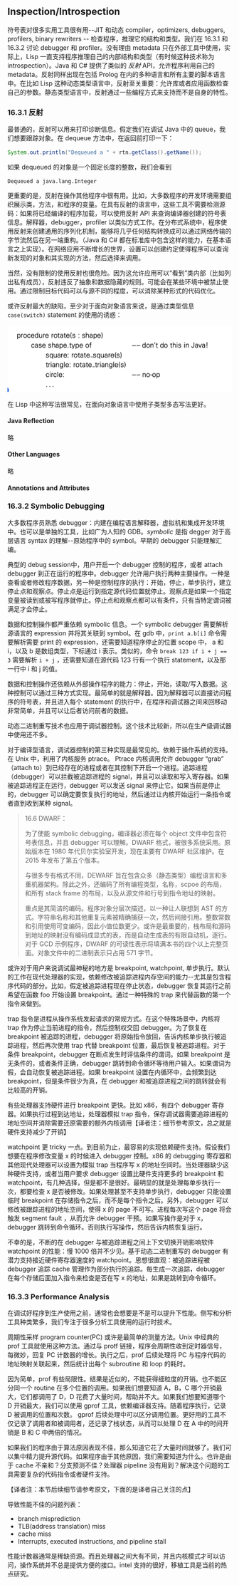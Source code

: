 ## Inspection/Introspection

符号表对很多实用工具很有用--JIT 和动态 compiler，optimizers, debuggers, profilers, binary rewriters -- 检查程序，推理它的结构和类型。我们在 16.3.1 和 16.3.2 讨论 debugger 和 profiler。没有理由 metadata 只在外部工具中使用，实际上，Lisp 一直支持程序推理自己的内部结构和类型（有时候这种技术称为 introspection）。Java 和 C# 提供了类似的 *反射* API，允许程序利用自己的 metadata。反射同样出现在包括 Prolog 在内的多种语言和所有主要的脚本语言中。在比如 Lisp 这种动态类型语言中，反射至关重要：允许库或者应用函数检查自己的参数。静态类型语言中，反射通过一些编程方式来支持而不是自身的特性。



### 16.3.1 反射

最普通的，反射可以用来打印诊断信息。假定我们在调试 Java 中的 queue，我们想要跟踪对象。在 dequeue 方法中，在返回前打印一下：

```java
System.out.println("Dequeued a " + rtn.getClass().getName());
```

如果 dequeued 的对象是一个固定长度的整数，我们会看到

```shell
Dequeued a java.lang.Integer
```

更重要的是，反射在操作其他程序中很有用。比如，大多数程序的开发环境需要组织展示类，方法，和程序的变量。在具有反射的语言中，这些工具不需要检测源码：如果将已经编译的程序加载，可以使用反射 API 来查询编译器创建的符号表信息。解释器，debugger，profiler 以类似方式工作。在分布式系统中，程序使用反射来创建通用的序列化机制，能够将几乎任何结构转换成可以通过网络传输的字节流然后在另一端重构。（Java 和 C# 都在标准库中包含这样的能力，在基本语言之上实现）。在网络应用不断增长的世界，设置可以创建约定使得程序可以查询新发现的对象和其实现的方法，然后选择来调用。

当然，没有限制的使用反射也很危险。因为这允许应用可以“看到”类内部（比如列出私有成员），反射违反了抽象和数据隐藏的规则。可能会在某些环境中被禁止使用。通过限制目标代码可以与源不同的程度，可以消除某种形式的代码优化。

或许反射最大的缺陷，至少对于面向对象语言来说，是通过类型信息 `case(switch)` statement 的使用的诱惑：

![image-20220901182756748](assets/16.3.inspection_or_introspection/image-20220901182756748.png)

在 Lisp 中这种写法很常见，在面向对象语言中使用子类型多态写法更好。

#### Java Reflection

略

#### Other Languages

略

#### Annotations and Attributes







### 16.3.2 Symbolic Debugging

大多数程序员熟悉 debugger：内建在编程语言解释器，虚拟机和集成开发环境中。也可以是单独的工具，比如广为人知的 GDB。*symbolic* 是指 degger 对于高层语言 syntax 的理解--原始程序中的 symbol。早期的 debugger 只能理解汇编。

典型的 debug session中，用户开启一个 debugger 控制的程序，或者 attach debugger 到正在运行的程序中。debugger 允许用户执行两种主要操作。一种是查看或者修改程序数据，另一种是控制程序的执行：开始，停止，单步执行，建立停止点和观察点。停止点是运行到指定源代码位置就停止。观察点是如果一个指定变量被读到或被写程序就停止。停止点和观察点都可以有条件，只有当特定谓词被满足才会停止。

数据和控制操作都严重依赖 symbolic 信息。一个 symbolic debugger 需要解析源语言的 expression 并将其关联到 symbol。在 gdb 中，`print a.b[i]` 命令需要解析需要 print 的 expression，还需要知道程序停止的位置 scope 中， a 和 i，以及 b 是数组类型，下标通过 i 表示。类似的，命令 `break 123 if i + j == 3` 需要解析 `i + j` ，还需要知道在源代码 123 行有一个执行 statement，以及那一行中 i 和 j 的值。

数据和控制操作还依赖从外部操作程序的能力：停止，开始，读取/写入数据。这种控制可以通过三种方式实现。最简单的就是解释器。因为解释器可以直接访问程序的符号表，并且进入每个 statement 的执行中，在程序和调试器之间来回移动非常简单，并且可以让后者访问前者的数据。

动态二进制重写技术也应用于调试器控制。这个技术比较新，所以在生产级调试器中使用还不多。

对于编译型语言，调试器控制的第三种实现是最常见的。依赖于操作系统的支持。在 Unix 中，利用了内核服务 ptrace。 Ptrace 内核调用允许 debugger “grab” （attach to）到已经存在的进程或者在其控制下开启一个进程。追踪进程（debugger）可以拦截被追踪进程的 signal，并且可以读取和写入寄存器。如果被追踪进程正在运行，debugger 可以发送 signal 来停止它。如果当前是停止的，debugger 可以确定要恢复执行的地址，然后通过让内核开始运行一条指令或者直到收到某种 signal。

> 16.6 DWARF：
>
> 为了使能 symbolic debugging，编译器必须在每个 object 文件中包含符号表信息，并且 debugger 可以理解。DWARF 格式，被很多系统采用。原始版本在 1980 年代贝尔实验室开发，现在主要有 DWARF 社区维护。在 2015 年发布了第五个版本。
>
> 与很多专有格式不同，DEWARF 旨在包含众多（静态类型）编程语言和多重机器架构。除此之外，还编码了所有编程类型，名称，scpoe 的布局，和所有 stack frame 的布局，以及从源文件和行号到指令地址的映射。
>
> 重点是其简洁的编码。程序对象分层次描述，以一种让人联想到 AST 的方式。字符串名称和其他重复元素被精确捕获一次，然后间接引用。整数常数和引用使用可变编码，因此小值位数更少。或许是最重要的，栈布局和源码到地址的映射没有编码成显式的表，而是自动生成表的有限自动机，逐行。对于 GCD 示例程序，DWARF 的可读性表示将填满本书的四个以上完整页面。对象文件中的二进制表示只占用 571 字节。

或许对于用户来说调试最神秘的地方是 breakpoint, watchpoint, 单步执行。默认的工作在现代处理器的实现，依赖修改被追踪进程内存空间的能力--尤其是包含程序代码的部分。比如，假定被追踪进程现在停止状态，debugger 恢复其运行之前希望在函数 foo 开始设置 breakpoint。通过一种特殊的 trap 来代替函数的第一个指令来做到。

trap 指令是进程从操作系统发起请求的常规方式。在这个特殊场景中，内核将 trap 作为停止当前进程的指令，然后控制权交回 debugger。为了恢复在 breakpoint 被追踪的进程，debugger 将原始指令放回，告诉内核单步执行被追踪进程，然后再次使用 trap 代替 breakpoint 位置，最后恢复被追踪进程。对于条件 breakpoint，debugger 在断点发生时评估条件的谓词。如果 breakpoint 是无条件的，或者条件正确，debugger 跳转到命令循环等待用户输入。如果谓词为假，会自动恢复被追踪进程。如果 breakpoint 设置在内循环中，会频繁到达 breakpoint，但是条件很少为真，在 debugger 和被追踪进程之间的跳转就会有比较高的开销。

有些处理器支持硬件进行 breakpoint 更快。比如 x86，有四个 debugger 寄存器。如果执行过程到达地址，处理器模拟 trap 指令，保存调试器需要追踪进程的地址空间并消除需要还原需要的额外内核调用【译者注：细节参考原文，总之就是硬件支持减少了开销】

watchpoint 更 tricky 一点。到目前为止，最容易的实现依赖硬件支持。假设我们想要在程序修改变量 x 的时候进入 debugger 控制。x86 的 debugging 寄存器和其他现代处理器可以设置为模拟 trap 当程序写 x 的地址空间时。当处理器缺少这种硬件支持，或者当用户要求 debugger 设置比硬件支持更多的 breakpoint 和 watchpoint，有几种选择，但是都不是很好。最明显的就是处理每单步执行一次，都要检查 x 是否被修改。如果处理甚至不支持单步执行，debugger 只能设置临时 breakpoint 在存储指令之后，而不是每个指令之后。另外，debugger 可以修改被跟踪进程的地址空间，使得 x 的 page 不可写。进程每次写这个 page 将会触发 segment fault ，从而允许 debugger 干预。如果写操作是对于 x，debugger 跳转到命令循环。否则执行写操作，然后告诉内核恢复运行。

不幸的是，不断的在 debugger 与被追踪进程之间上下文切换开销影响软件 watchpoint 的性能：慢 1000 倍并不少见。基于动态二进制重写的 debugger 有潜力支持接近硬件寄存器速度的 watchpoint。思想很直观：被追踪进程被 debugger 追踪 cache 管理作为部分执行的追踪。每生成一次追踪，debugger 在每个存储后面加入指令来检查是否在写 x 的地址，如果是跳转到命令循环。

### 16.3.3 Performance Analysis

在调试好程序到生产使用之前，通常也会想要是不是可以提升下性能。侧写和分析工具种类繁多，我们专注于很多分析工具使用的运行时技术。

周期性采样 program counter(PC) 或许是最简单的测量方法。Unix 中经典的 prof 工具就使用这种方法。通过与 protf 链接，程序会周期性收到定时器信号，每微妙，回复 PC 计数器的增长。执行之后，prof 后续处理将 PC 与程序代码的地址映射关联起来，然后统计出每个 subroutine 和 loop 的耗时。

因为简单，prof 有些局限性。结果是近似的，不能获得细粒度的开销。也不能区分同一个 routine 在多个位置的调用。如果我们想要知道 A，B，C 哪个开销最大，它们都调用了 D，D 花费了大量时间，帮助并不大。如果我们想要知道哪个 D 开销最大，我们可以使用 gprof 工具，依赖编译器支持。随着程序执行，记录 D 被调用的位置和次数。 gprof 后续处理中可以区分调用位置。更好用的工具不仅记录了调用者和被调用者，还记录了栈状态，从而可以处理 D 在 A 中的时间开销是 B 和 C 中两倍的情况。

如果我们的程序由于算法原因表现不佳，那么知道它花了大量时间就够了。我们可以集中精力提升源代码。如果程序由于其他原因，我们需要知道为什么。也许是由于 cache 不亲和？分支预测不佳？处理器 pipeline 没有用到？解决这个问题的工具需要复杂的代码指令或者硬件支持。

【译者注：本节后续细节请参考原文，下面的是译者自己关注的点】

导致性能不佳的问题列表：

- branch misprediction
- TLB(address translation) miss
- cache miss
- Interrupts, executed instructions, and pipeline stall

性能计数器通常是稀缺资源。而且处理器之间大有不同，并且内核模式才可以访问，操作系统并不总是提供方便的接口。intel 支持的很好，移植工具是当前的热点研究。

